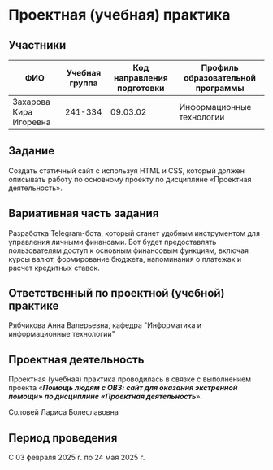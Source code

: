 # Проектная (учебная) практика

## Участники

| ФИО | Учебная группа | Код направления подготовки | Профиль образовательной программы |
|-|-|-|-|
| Захарова Кира Игоревна | 241-334 | 09.03.02 | Информационные технологии |

## Задание

Создать статичный сайт с используя HTML и CSS, который должен описывать работу по основному проекту по дисциплине «Проектная деятельность».

## Вариативная часть задания

Разработка Telegram-бота, который станет удобным инструментом для управления личными финансами. Бот будет предоставлять пользователям доступ к основным финансовым функциям, включая курсы валют, формирование бюджета, напоминания о платежах и расчет кредитных ставок.

## Ответственный по проектной (учебной) практике

Рябчикова Анна Валерьевна, кафедра "Информатика и информационные технологии"

## Проектная деятельность

Проектная (учебная) практика проводилась в связке с выполнением проекта «***Помощь людям с ОВЗ: сайт для оказания экстренной помощи» по дисциплине «Проектная деятельность***».

Соловей Лариса Болеславовна

## Период проведения

С 03 февраля 2025 г. по 24 мая 2025 г.
